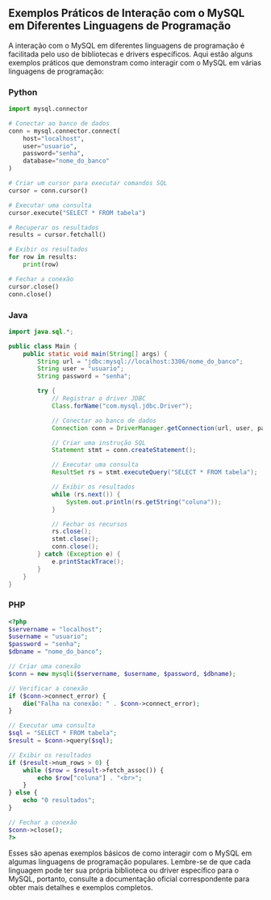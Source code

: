 ## Exemplos Práticos de Interação com o MySQL em Diferentes Linguagens de Programação

A interação com o MySQL em diferentes linguagens de programação é facilitada pelo uso de bibliotecas e drivers específicos. Aqui estão alguns exemplos práticos que demonstram como interagir com o MySQL em várias linguagens de programação:

### Python

```python
import mysql.connector

# Conectar ao banco de dados
conn = mysql.connector.connect(
    host="localhost",
    user="usuario",
    password="senha",
    database="nome_do_banco"
)

# Criar um cursor para executar comandos SQL
cursor = conn.cursor()

# Executar uma consulta
cursor.execute("SELECT * FROM tabela")

# Recuperar os resultados
results = cursor.fetchall()

# Exibir os resultados
for row in results:
    print(row)

# Fechar a conexão
cursor.close()
conn.close()
```

### Java

```java
import java.sql.*;

public class Main {
    public static void main(String[] args) {
        String url = "jdbc:mysql://localhost:3306/nome_do_banco";
        String user = "usuario";
        String password = "senha";

        try {
            // Registrar o driver JDBC
            Class.forName("com.mysql.jdbc.Driver");

            // Conectar ao banco de dados
            Connection conn = DriverManager.getConnection(url, user, password);

            // Criar uma instrução SQL
            Statement stmt = conn.createStatement();

            // Executar uma consulta
            ResultSet rs = stmt.executeQuery("SELECT * FROM tabela");

            // Exibir os resultados
            while (rs.next()) {
                System.out.println(rs.getString("coluna"));
            }

            // Fechar os recursos
            rs.close();
            stmt.close();
            conn.close();
        } catch (Exception e) {
            e.printStackTrace();
        }
    }
}
```

### PHP

```php
<?php
$servername = "localhost";
$username = "usuario";
$password = "senha";
$dbname = "nome_do_banco";

// Criar uma conexão
$conn = new mysqli($servername, $username, $password, $dbname);

// Verificar a conexão
if ($conn->connect_error) {
    die("Falha na conexão: " . $conn->connect_error);
}

// Executar uma consulta
$sql = "SELECT * FROM tabela";
$result = $conn->query($sql);

// Exibir os resultados
if ($result->num_rows > 0) {
    while ($row = $result->fetch_assoc()) {
        echo $row["coluna"] . "<br>";
    }
} else {
    echo "0 resultados";
}

// Fechar a conexão
$conn->close();
?>
```

Esses são apenas exemplos básicos de como interagir com o MySQL em algumas linguagens de programação populares. Lembre-se de que cada linguagem pode ter sua própria biblioteca ou driver específico para o MySQL, portanto, consulte a documentação oficial correspondente para obter mais detalhes e exemplos completos.
